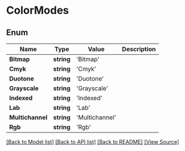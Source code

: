 ﻿# ColorModes


## Enum
Name | Type | Value | Description
------------ | ------------- | ------------- | -------------
**Bitmap** | **string** | 'Bitmap' | 
**Cmyk** | **string** | 'Cmyk' | 
**Duotone** | **string** | 'Duotone' | 
**Grayscale** | **string** | 'Grayscale' | 
**Indexed** | **string** | 'Indexed' | 
**Lab** | **string** | 'Lab' | 
**Multichannel** | **string** | 'Multichannel' | 
**Rgb** | **string** | 'Rgb' | 

[[Back to Model list]](../README.md#documentation-for-models) [[Back to API list]](../README.md#documentation-for-api-endpoints) [[Back to README]](../README.md) [[View Source]](../src/models/colorModes.ts)

